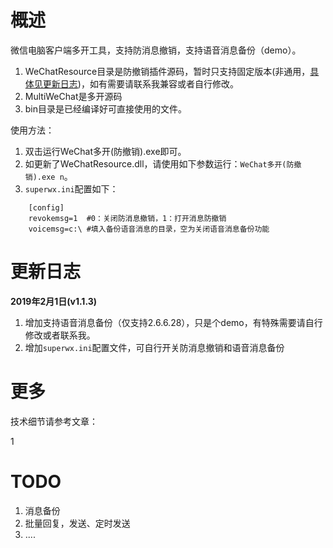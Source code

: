 
# 概述

微信电脑客户端多开工具，支持防消息撤销，支持语音消息备份（demo）。

1. WeChatResource目录是防撤销插件源码，暂时只支持固定版本(非通用，[具体见更新日志](#更新日志))，如有需要请联系我兼容或者自行修改。
2. MultiWeChat是多开源码
3. bin目录是已经编译好可直接使用的文件。

使用方法：

1. 双击运行WeChat多开(防撤销).exe即可。
2. 如更新了WeChatResource.dll，请使用如下参数运行：`WeChat多开(防撤销).exe n`。
3. `superwx.ini`配置如下：
```
	[config]
	revokemsg=1  #0：关闭防消息撤销，1：打开消息防撤销
	voicemsg=c:\ #填入备份语音消息的目录，空为关闭语音消息备份功能
```

# 更新日志

**2019年2月1日(v1.1.3)**
1. 增加支持语音消息备份（仅支持2.6.6.28），只是个demo，有特殊需要请自行修改或者联系我。
2. 增加`superwx.ini`配置文件，可自行开关防消息撤销和语音消息备份
  
# 更多

技术细节请参考文章：

1 

# TODO

1. 消息备份
2. 批量回复，发送、定时发送
3. ....

 

 
